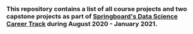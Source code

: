 ### This repository contains a list of all course projects and two capstone projects as part of [Springboard's Data Science Career Track](https://in.springboard.com/courses/data-science-career-program-online/) during August 2020 - January 2021.

